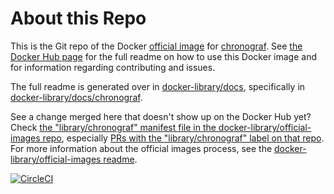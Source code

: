 # About this Repo

This is the Git repo of the Docker [official image](https://docs.docker.com/docker-hub/official_repos/) for [chronograf](https://registry.hub.docker.com/_/chronograf/). See [the Docker Hub page](https://registry.hub.docker.com/_/chronograf/) for the full readme on how to use this Docker image and for information regarding contributing and issues.

The full readme is generated over in [docker-library/docs](https://github.com/docker-library/docs), specifically in [docker-library/docs/chronograf](https://github.com/docker-library/docs/tree/master/chronograf).

See a change merged here that doesn't show up on the Docker Hub yet? Check [the "library/chronograf" manifest file in the docker-library/official-images repo](https://github.com/docker-library/official-images/blob/master/library/chronograf), especially [PRs with the "library/chronograf" label on that repo](https://github.com/docker-library/official-images/labels/library%2Fchronograf). For more information about the official images process, see the [docker-library/official-images readme](https://github.com/docker-library/official-images/blob/master/README.md).

[![CircleCI](https://circleci.com/gh/influxdata/influxdata-docker.svg?style=svg)](https://circleci.com/gh/influxdata/influxdata-docker)

<!-- THIS FILE IS GENERATED BY https://github.com/docker-library/docs/blob/master/generate-repo-stub-readme.sh -->
